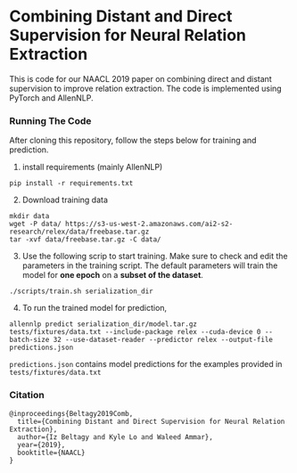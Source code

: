 # Combining Distant and Direct Supervision for Neural Relation Extraction
This is code for our NAACL 2019 paper on combining direct and distant supervision to improve relation extraction. The code is implemented using PyTorch and AllenNLP. 

### Running The Code
After cloning this repository, follow the steps below for training and prediction.

1) install requirements (mainly AllenNLP)
```
pip install -r requirements.txt
```

2) Download training data
```
mkdir data
wget -P data/ https://s3-us-west-2.amazonaws.com/ai2-s2-research/relex/data/freebase.tar.gz
tar -xvf data/freebase.tar.gz -C data/
```

3) Use the following scrip to start training. Make sure to check and edit the parameters in the training script. The default parameters will train the model for **one epoch** on a **subset of the dataset**. 
```
./scripts/train.sh serialization_dir
```

4) To run the trained model for prediction, 
```
allennlp predict serialization_dir/model.tar.gz tests/fixtures/data.txt --include-package relex --cuda-device 0 --batch-size 32 --use-dataset-reader --predictor relex --output-file predictions.json
```
`predictions.json` contains model predictions for the examples provided in `tests/fixtures/data.txt`


### Citation
```
@inproceedings{Beltagy2019Comb,
  title={Combining Distant and Direct Supervision for Neural Relation Extraction},
  author={Iz Beltagy and Kyle Lo and Waleed Ammar},
  year={2019},
  booktitle={NAACL}
}
```
